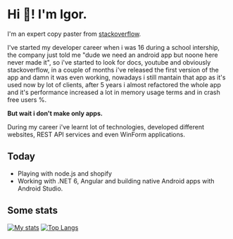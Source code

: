 # Hi 👋! I'm Igor.

I'm an expert copy paster from [stackoverflow](https://stackoverflow.com/users/9945307/nicetomytyuk).

I've started my developer career when i was 16 during a school intership, the company just told me "dude we need an android app but noone here never made it", so i've started to look for docs, youtube and obviously stackoverflow, in a couple of months i've released the first version of the app and damn it was even working, nowadays i still mantain that app as it's used now by lot of clients, after 5 years i almost refactored the whole app and it's performance increased a lot in memory usage terms and in crash free users %.

**But wait i don't make only apps.**

During my career i've learnt lot of technologies, developed different websites, REST API services and even WinForm applications.

## Today

- Playing with node.js and shopify
- Working with .NET 6, Angular and building native Android apps with Android Studio.

## Some stats
[![My stats](https://github-readme-stats.vercel.app/api?username=nicetomytyuk&show_icons=true&line_height=33)](https://github.com/nicetomytyuk)
[![Top Langs](https://github-readme-stats.vercel.app/api/top-langs/?username=nicetomytyuk&langs_count=4)](https://github.com/nicetomytyuk)
